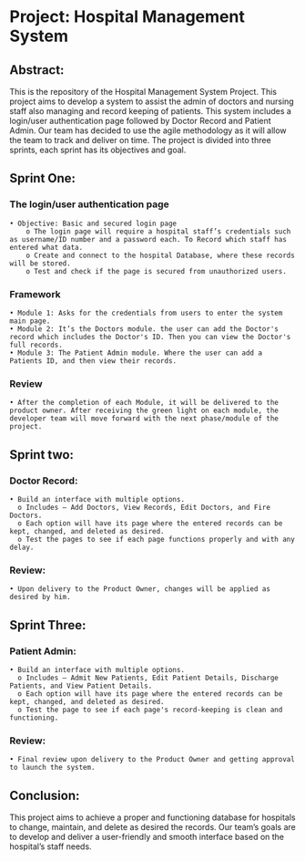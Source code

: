 # Project: Hospital Management System
## Abstract:
This is the repository of the Hospital Management System Project. This project aims to develop a system to assist the admin of doctors and nursing staff also managing and record keeping of patients. This system includes a login/user authentication page followed by Doctor Record and Patient Admin. Our team has decided to use the agile methodology as it will allow the team to track and deliver on time. The project is divided into three sprints, each sprint has its objectives and goal. 
## Sprint One:
### The login/user authentication page
    • Objective: Basic and secured login page
        o The login page will require a hospital staff’s credentials such as username/ID number and a password each. To Record which staff has entered what data.
        o Create and connect to the hospital Database, where these records will be stored.
        o Test and check if the page is secured from unauthorized users.
### Framework
    • Module 1: Asks for the credentials from users to enter the system main page.
    • Module 2: It’s the Doctors module. the user can add the Doctor's record which includes the Doctor's ID. Then you can view the Doctor's full records.  
    • Module 3: The Patient Admin module. Where the user can add a Patients ID, and then view their records. 
### Review
    • After the completion of each Module, it will be delivered to the product owner. After receiving the green light on each module, the developer team will move forward with the next phase/module of the project. 
## Sprint two:
### Doctor Record:
    • Build an interface with multiple options. 
      o Includes – Add Doctors, View Records, Edit Doctors, and Fire Doctors.
      o Each option will have its page where the entered records can be kept, changed, and deleted as desired. 
      o Test the pages to see if each page functions properly and with any delay. 
### Review:
    • Upon delivery to the Product Owner, changes will be applied as desired by him. 
## Sprint Three:
### Patient Admin:
    • Build an interface with multiple options.
      o Includes – Admit New Patients, Edit Patient Details, Discharge Patients, and View Patient Details.
      o Each option will have its page where the entered records can be kept, changed, and deleted as desired. 
      o Test the page to see if each page's record-keeping is clean and functioning. 
### Review:
    • Final review upon delivery to the Product Owner and getting approval to launch the system.
## Conclusion:
This project aims to achieve a proper and functioning database for hospitals to change, maintain, and delete as desired the records. Our team’s goals are to develop and deliver a user-friendly and smooth interface based on the hospital’s staff needs. 
